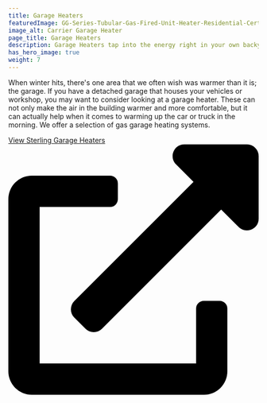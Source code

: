 ```yaml
---
title: Garage Heaters
featuredImage: GG-Series-Tubular-Gas-Fired-Unit-Heater-Residential-Certified.png
image_alt: Carrier Garage Heater
page_title: Garage Heaters
description: Garage Heaters tap into the energy right in your own backyard. Explore our garage heaters to find yours.
has_hero_image: true
weight: 7
---
```


When winter hits, there's one area that we often wish was warmer than it is; the garage. If you have a detached garage that houses your vehicles or workshop, you may want to consider looking at a garage heater. These can not only make the air in the building warmer and more comfortable, but it can actually help when it comes to warming up the car or truck in the morning. We offer a selection of gas garage heating systems.

<a href="https://www.sterlinghvac.com/gas-fired-unit-heaters" class="btn btn-primary btn-external" target="_blank" rel="noopener noreferrer">View Sterling Garage Heaters<svg xmlns="http://www.w3.org/2000/svg" viewBox="0 0 512 512"><path d="M432,320H400a16,16,0,0,0-16,16V448H64V128H208a16,16,0,0,0,16-16V80a16,16,0,0,0-16-16H48A48,48,0,0,0,0,112V464a48,48,0,0,0,48,48H400a48,48,0,0,0,48-48V336A16,16,0,0,0,432,320ZM488,0h-128c-21.37,0-32.05,25.91-17,41l35.73,35.73L135,320.37a24,24,0,0,0,0,34L157.67,377a24,24,0,0,0,34,0L435.28,133.32,471,169c15,15,41,4.5,41-17V24A24,24,0,0,0,488,0Z"/></svg></a>

